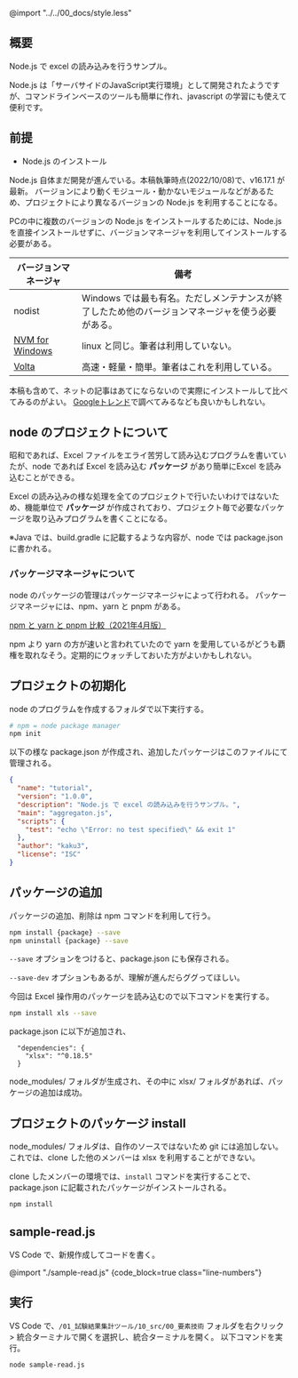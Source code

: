 @import "../../00_docs/style.less"

## 概要

Node.js で excel の読み込みを行うサンプル。

Node.js は「サーバサイドのJavaScript実行環境」として開発されたようですが、コマンドラインベースのツールも簡単に作れ、javascript の学習にも使えて便利です。


## 前提

- Node.js のインストール

Node.js 自体まだ開発が進んでいる。本稿執筆時点(2022/10/08)で、v16.17.1 が最新。
バージョンにより動くモジュール・動かないモジュールなどがあるため、プロジェクトにより異なるバージョンの Node.js を利用することになる。

PCの中に複数のバージョンの Node.js をインストールするためには、Node.js を直接インストールせずに、バージョンマネージャを利用してインストールする必要がある。

|バージョンマネージャ   |備考   |
|---|---|
|nodist |Windows では最も有名。ただしメンテナンスが終了したため他のバージョンマネージャを使う必要がある。   |
|[NVM for Windows](https://github.com/coreybutler/nvm-windows) |linux と同じ。筆者は利用していない。 |
|[Volta](https://volta.sh/) |高速・軽量・簡単。筆者はこれを利用している。 |

本稿も含めて、ネットの記事はあてにならないので実際にインストールして比べてみるのがよい。
[Googleトレンド](https://trends.google.co.jp/trends/explore?geo=JP&q=nodist,Volta,NVM%20for%20Windows)で調べてみるなども良いかもしれない。


## node のプロジェクトについて

昭和であれば、Excel ファイルをエライ苦労して読み込むプログラムを書いていたが、node であれば Excel を読み込む **パッケージ** があり簡単にExcel を読み込むことができる。

Excel の読み込みの様な処理を全てのプロジェクトで行いたいわけではないため、機能単位で **パッケージ** が作成されており、プロジェクト毎で必要なパッケージを取り込みプログラムを書くことになる。

※Java では、build.gradle に記載するような内容が、node では package.json に書かれる。

### パッケージマネージャについて

node のパッケージの管理はパッケージマネージャによって行われる。
パッケージマネージャには、npm、yarn と pnpm がある。

[npm と yarn と pnpm 比較（2021年4月版）](https://qiita.com/e99h2121/items/7e38e592dc45b7c0407d)

npm より yarn の方が速いと言われていたので yarn を愛用しているがどうも覇権を取れなそう。定期的にウォッチしておいた方がよいかもしれない。


## プロジェクトの初期化

node のプログラムを作成するフォルダで以下実行する。

```sh
# npm = node package manager
npm init
```

以下の様な package.json が作成され、追加したパッケージはこのファイルにて管理される。

```json
{
  "name": "tutorial",
  "version": "1.0.0",
  "description": "Node.js で excel の読み込みを行うサンプル。",
  "main": "aggregaton.js",
  "scripts": {
    "test": "echo \"Error: no test specified\" && exit 1"
  },
  "author": "kaku3",
  "license": "ISC"
}
```

## パッケージの追加

パッケージの追加、削除は npm コマンドを利用して行う。

```sh
npm install {package} --save
npm uninstall {package} --save
```

`--save` オプションをつけると、package.json にも保存される。

`--save-dev` オプションもあるが、理解が進んだらググってほしい。

今回は Excel 操作用のパッケージを読み込むので以下コマンドを実行する。

```sh
npm install xls --save
```

package.json に以下が追加され、
```
  "dependencies": {
    "xlsx": "^0.18.5"
  }
```

node_modules/ フォルダが生成され、その中に xlsx/ フォルダがあれば、パッケージの追加は成功。


## プロジェクトのパッケージ install

node_modules/ フォルダは、自作のソースではないため git には追加しない。
これでは、clone した他のメンバーは xlsx を利用することができない。

clone したメンバーの環境では、`install` コマンドを実行することで、package.json に記載されたパッケージがインストールされる。

```sh
npm install
```


## sample-read.js

VS Code で、新規作成してコードを書く。

@import "./sample-read.js" {code_block=true class="line-numbers"}


## 実行

VS Code で、`/01_試験結果集計ツール/10_src/00_要素技術` フォルダを右クリック > 統合ターミナルで開くを選択し、統合ターミナルを開く。
以下コマンドを実行。

```sh
node sample-read.js
```
